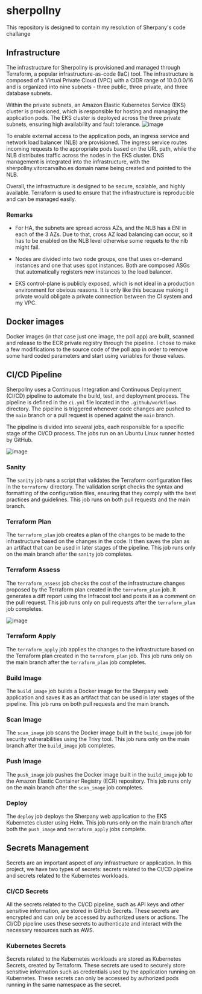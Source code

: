 # sherpollny
This repository is designed to contain my resolution of Sherpany's code challange

## Infrastructure

The infrastructure for Sherpollny is provisioned and managed through Terraform, a popular infrastructure-as-code (IaC) tool. The infrastructure is composed of a Virtual Private Cloud (VPC) with a CIDR range of 10.0.0.0/16 and is organized into nine subnets - three public, three private, and three database subnets.

Within the private subnets, an Amazon Elastic Kubernetes Service (EKS) cluster is provisioned, which is responsible for hosting and managing the application pods. The EKS cluster is deployed across the three private subnets, ensuring high availability and fault tolerance.
![image](https://user-images.githubusercontent.com/52529073/231918541-70551d3c-c3a9-428f-93dd-c8a3a128ca2d.png)


To enable external access to the application pods, an ingress service and network load balancer (NLB) are provisioned. The ingress service routes incoming requests to the appropriate pods based on the URL path, while the NLB distributes traffic across the nodes in the EKS cluster. DNS management is integrated into the infrastructure, with the sherpollny.vitorcarvalho.es domain name being created and pointed to the NLB.

Overall, the infrastructure is designed to be secure, scalable, and highly available. Terraform is used to ensure that the infrastructure is reproducible and can be managed easily.

### Remarks

 - For HA, the subnets are spread across AZs, and the NLB has a ENI in each of the 3 AZs. Due to that, cross AZ load balancing can occur, so it has to be enabled on the NLB level otherwise some requets to the nlb might fail. 

 - Nodes are divided into two node groups, one that uses on-demand instances and one that uses spot instances. Both are composed ASGs that automatically registers new instances to the load balancer. 
 
 - EKS control-plane is publicly exposed, which is not ideal in a production environment for obvious reasons. It is only like this because making it private would obligate a private connection between the CI system and my VPC.

## Docker images

Docker images (in that case just one image, the poll app) are built, scanned and release to the ECR private registry through the pipeline. I chose to make a few modifications to the source code of the poll app in order to remove some hard coded parameters and start using variables for those values.


## CI/CD Pipeline

Sherpollny uses a Continuous Integration and Continuous Deployment (CI/CD) pipeline to automate the build, test, and deployment process. The pipeline is defined in the `ci.yml` file located in the `.github/workflows` directory. The pipeline is triggered whenever code changes are pushed to the `main` branch or a pull request is opened against the `main` branch.

The pipeline is divided into several jobs, each responsible for a specific stage of the CI/CD process. The jobs run on an Ubuntu Linux runner hosted by GitHub.

![image](https://user-images.githubusercontent.com/52529073/231917416-5fc3497a-982a-4e2a-8bf2-48c729839ef9.png)


### Sanity

The `sanity` job runs a script that validates the Terraform configuration files in the `terraform/` directory. The validation script checks the syntax and formatting of the configuration files, ensuring that they comply with the best practices and guidelines. This job runs on both pull requests and the main branch.

### Terraform Plan

The `terraform_plan` job creates a plan of the changes to be made to the infrastructure based on the changes in the code. It then saves the plan as an artifact that can be used in later stages of the pipeline. This job runs only on the main branch after the `sanity` job completes.

### Terraform Assess

The `terraform_assess` job checks the cost of the infrastructure changes proposed by the Terraform plan created in the `terraform_plan` job. It generates a diff report using the Infracost tool and posts it as a comment on the pull request. This job runs only on pull requests after the `terraform_plan` job completes.

![image](https://user-images.githubusercontent.com/52529073/231917509-7cda0b77-3341-4d2a-92dd-8c3531431897.png)


### Terraform Apply

The `terraform_apply` job applies the changes to the infrastructure based on the Terraform plan created in the `terraform_plan` job. This job runs only on the main branch after the `terraform_plan` job completes.

### Build Image

The `build_image` job builds a Docker image for the Sherpany web application and saves it as an artifact that can be used in later stages of the pipeline. This job runs on both pull requests and the main branch.

### Scan Image

The `scan_image` job scans the Docker image built in the `build_image` job for security vulnerabilities using the Trivy tool. This job runs only on the main branch after the `build_image` job completes.

### Push Image

The `push_image` job pushes the Docker image built in the `build_image` job to the Amazon Elastic Container Registry (ECR) repository. This job runs only on the main branch after the `scan_image` job completes.

### Deploy

The `deploy` job deploys the Sherpany web application to the EKS Kubernetes cluster using Helm. This job runs only on the main branch after both the `push_image` and `terraform_apply` jobs complete.

## Secrets Management

Secrets are an important aspect of any infrastructure or application. In this project, we have two types of secrets: secrets related to the CI/CD pipeline and secrets related to the Kubernetes workloads.

### CI/CD Secrets

All the secrets related to the CI/CD pipeline, such as API keys and other sensitive information, are stored in GitHub Secrets. These secrets are encrypted and can only be accessed by authorized users or actions. The CI/CD pipeline uses these secrets to authenticate and interact with the necessary resources such as AWS.

### Kubernetes Secrets

Secrets related to the Kubernetes workloads are stored as Kubernetes Secrets, created by Terraform. These secrets are used to securely store sensitive information such as credentials used by the application running on Kubernetes. These secrets can only be accessed by authorized pods running in the same namespace as the secret.

